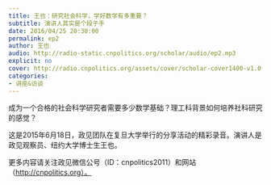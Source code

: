 ```yaml
---
title: 王也：研究社会科学，学好数学有多重要？
subtitle: 演讲人其实是个段子手
date: 2016/04/25 20:30:00
permalink: ep2
author: 王也
audio: http://radio-static.cnpolitics.org/scholar/audio/ep2.mp3
explicit: no
cover: http://radio.cnpolitics.org/assets/cover/scholar-cover1400-v1.0.jpg
categories:
- 讲座&访谈
---
```

成为一个合格的社会科学研究者需要多少数学基础？理工科背景如何培养社科研究的感觉？

这是2015年6月18日，政见团队在复旦大学举行的分享活动的精彩录音。演讲人是政见观察员、纽约大学博士生王也。

更多内容请关注政见微信公号（ID：cnpolitics2011）和网站（http://cnpolitics.org）。